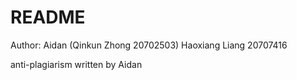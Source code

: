 # README
Author: 
Aidan (Qinkun Zhong 20702503)
Haoxiang Liang 20707416




































































































anti-plagiarism written by Aidan